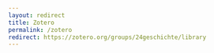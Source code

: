 ```yaml
---
layout: redirect
title: Zotero
permalink: /zotero
redirect: https://zotero.org/groups/24geschichte/library
---
```

